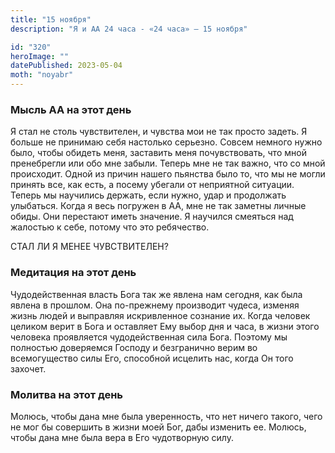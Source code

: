 ```yaml
---
title: "15 ноября"
description: "Я и АА 24 часа - «24 часа» — 15 ноября"

id: "320"
heroImage: ""
datePublished: 2023-05-04
moth: "noyabr"
---
```


### Мысль АА на этот день

Я стал не столь чувствителен, и чувства мои не так просто задеть. Я больше не
принимаю себя настолько серьезно. Совсем немного нужно было, чтобы обидеть
меня, заставить меня почувствовать, что мной пренебрегли или обо мне забыли.
Теперь мне не так важно, что со мной происходит. Одной из причин нашего
пьянства было то, что мы не могли принять все, как есть, а посему убегали от
неприятной ситуации. Теперь мы научились держать, если нужно, удар и
продолжать улыбаться. Когда я весь погружен в АА, мне не так заметны личные
обиды. Они перестают иметь значение. Я научился смеяться над жалостью к себе,
потому что это ребячество.

СТАЛ ЛИ Я МЕНЕЕ ЧУВСТВИТЕЛЕН?

### Медитация на этот день

Чудодейственная власть Бога так же явлена нам сегодня, как была явлена в
прошлом. Она по-прежнему производит чудеса, изменяя жизнь людей и выправляя
искривленное сознание их. Когда человек целиком верит в Бога и оставляет Ему
выбор дня и часа, в жизни этого человека проявляется чудодейственная сила
Бога. Поэтому мы полностью доверяемся Господу и безгранично верим во
всемогущество силы Его, способной исцелить нас, когда Он того захочет.

### Молитва на этот день

Молюсь, чтобы дана мне была уверенность, что нет ничего такого, чего не мог бы
совершить в жизни моей Бог, дабы изменить ее. Молюсь, чтобы дана мне была вера
в Его чудотворную силу.
